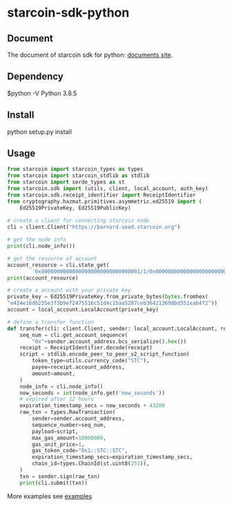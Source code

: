 # starcoin-sdk-python
## Document
The document of starcoin sdk for python: [documents site](https://starcoin-sdk-python.readthedocs.io/en/latest/).
## Dependency
$python -V
Python 3.8.5
## Install
python setup.py install
## Usage
``` python
from starcoin import starcoin_types as types
from starcoin import starcoin_stdlib as stdlib
from starcoin import serde_types as st
from starcoin.sdk import (utils, client, local_account, auth_key)
from starcoin.sdk.receipt_identifier import ReceiptIdentifier
from cryptography.hazmat.primitives.asymmetric.ed25519 import (
    Ed25519PrivateKey, Ed25519PublicKey)
	
# create a client for connecting starcoin node
cli = client.Client("https://barnard-seed.starcoin.org")

# get the node info
print(cli.node_info())

# get the resource of account
account_resource = cli.state_get(
        '0x00000000000000000000000000000001/1/0x00000000000000000000000000000001::Account::Account')
print(account_resource)

# create a account with your private key
private_key = Ed25519PrivateKey.from_private_bytes(bytes.fromhex(
"e424e16db235e3f3b9ef2475516c51d4c15aa5287ceb364213698bd551eab4f2"))
account = local_account.LocalAccount(private_key)

# define a transfer function
def transfer(cli: client.Client, sender: local_account.LocalAccount, receipt: str, amount: st.uint128):
    seq_num = cli.get_account_sequence(
        "0x"+sender.account_address.bcs_serialize().hex())
    receipt = ReceiptIdentifier.decode(receipt)
    script = stdlib.encode_peer_to_peer_v2_script_function(
        token_type=utils.currency_code("STC"),
        payee=receipt.account_address,
        amount=amount,
    )
    node_info = cli.node_info()
    now_seconds = int(node_info.get('now_seconds'))
    # expired after 12 hours
    expiration_timestamp_secs = now_seconds + 43200
    raw_txn = types.RawTransaction(
        sender=sender.account_address,
        sequence_number=seq_num,
        payload=script,
        max_gas_amount=10000000,
        gas_unit_price=1,
        gas_token_code="0x1::STC::STC",
        expiration_timestamp_secs=expiration_timestamp_secs,
        chain_id=types.ChainId(st.uint8(251)),
    )
    txn = sender.sign(raw_txn)
    print(cli.submit(txn))

```

More examples see [examples](https://github.com/starcoinorg/starcoin-sdk-python/tree/master/examples)
